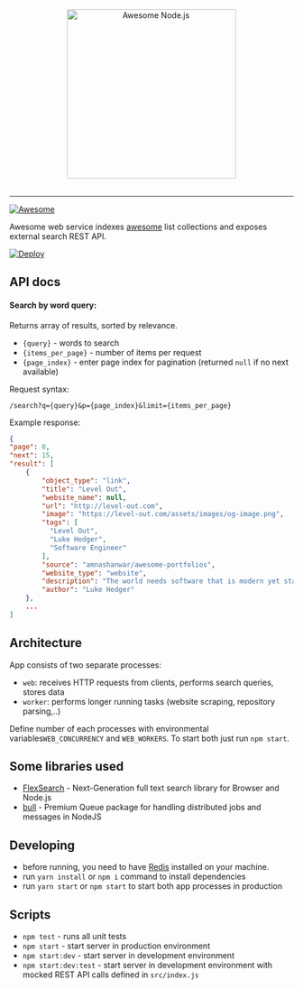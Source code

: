 <div align="center">
	<img width="300" src="https://api.awesomesearch.in/logo.png" alt="Awesome Node.js">
</div>
<br>
<hr>

[![Awesome](https://awesome.re/badge-flat2.svg)](https://awesome.re)
<br>

Awesome web service indexes [awesome](https://awesome.com/sindresorhus/awesome) list collections and exposes external search REST API.

[![Deploy](https://www.herokucdn.com/deploy/button.png)](https://heroku.com/deploy)


## API docs

#### Search by word query:
Returns array of results, sorted by relevance.
- `{query}` - words to search
- `{items_per_page}` - number of items per request
- `{page_index}` - enter page index for pagination (returned `null` if no next available)

Request syntax:
```
/search?q={query}&p={page_index}&limit={items_per_page}
```

Example response:
```json
{
"page": 0,
"next": 15,
"result": [
    {
        "object_type": "link",
        "title": "Level Out",
        "website_name": null,
        "url": "http://level-out.com",
        "image": "https://level-out.com/assets/images/og-image.png",
        "tags": [
          "Level Out",
          "Luke Hedger",
          "Software Engineer"
        ],
        "source": "amnashanwar/awesome-portfolios",
        "website_type": "website",
        "description": "The world needs software that is modern yet stable, balanced skillfully between innovation and standards",
        "author": "Luke Hedger"
    },
    ...
]
```

## Architecture
App consists of two separate processes:
- `web`: receives HTTP requests from clients, performs search queries, stores data
- `worker`: performs longer running tasks (website scraping, repository parsing,..)

Define number of each processes with environmental variables`WEB_CONCURRENCY` and `WEB_WORKERS`.
To start both just run `npm start`.

## Some libraries used
- [FlexSearch](https://github.com/nextapps-de/flexsearch) - Next-Generation full text search library for Browser and Node.js
- [bull](https://github.com/OptimalBits/bull) - Premium Queue package for handling distributed jobs and messages in NodeJS

## Developing

- before running, you need to have [Redis](https://redis.io/) installed on your machine. 
- run `yarn install` or `npm i` command to install dependencies
- run `yarn start` or `npm start` to start both app processes in production

## Scripts

- `npm test` - runs all unit tests
- `npm start` - start server in production environment
- `npm start:dev` - start server in development environment
- `npm start:dev:test` - start server in development environment with mocked REST API calls defined in `src/index.js`
